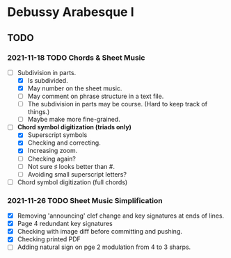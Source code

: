 Debussy Arabesque I
===================

TODO
----

### 2021-11-18 TODO Chords & Sheet Music

- [ ] Subdivision in parts.
    - [x] Is subdivided.
    - [x] May number on the sheet music.
    - [ ] May comment on phrase structure in a text file.
    - [ ] The subdivision in parts may be course. (Hard to keep track of things.)
    - [ ] Maybe make more fine-grained.
- [ ] __Chord symbol digitization (triads only)__
    - [x] Superscript symbols
    - [x] Checking and correcting.
    - [x] Increasing zoom.
    - [ ] Checking again?
    - [ ] Not sure ♯ looks better than #.
    - [ ] Avoiding small superscript letters?
- [ ] Chord symbol digitization (full chords)

### 2021-11-26 TODO Sheet Music Simplification

- [x] Removing 'announcing' clef change and key signatures at ends of lines.
- [x] Page 4 redundant key signatures
- [x] Checking with image diff before committing and pushing.
- [x] Checking printed PDF
- [ ] Adding natural sign on pge 2 modulation from 4 to 3 sharps.